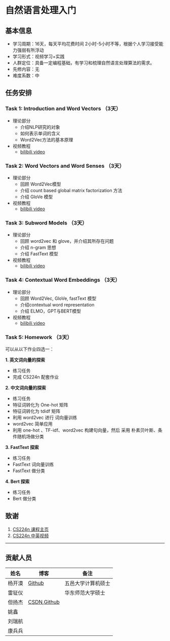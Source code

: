 ﻿


# 自然语言处理入门

## 基本信息

- 学习周期：16天，每天平均花费时间 2小时-5小时不等，根据个人学习接受能力强弱有所浮动
- 学习形式：视频学习+实践
- 人群定位：具备一定编程基础，有学习和梳理自然语言处理算法的需求。
- 先修内容：无
- 难度系数：中

## 任务安排

### Task 1: Introduction and Word Vectors （3天）

- 理论部分
    - 介绍NLP研究的对象
    - 如何表示单词的含义
    - Word2Vec方法的基本原理
- 视频教程
    - [bilibili video](https://www.bilibili.com/video/BV1s4411N7fC?p=1) 

  
### Task 2: Word Vectors and Word Senses （3天）
- 理论部分
    - 回顾 Word2Vec模型
    - 介绍 count based global matrix factorization 方法
    - 介绍 GloVe 模型
- 视频教程
    - [bilibili video](https://www.bilibili.com/video/BV1s4411N7fC?p=2)

  
### Task 3: Subword Models （3天）
- 理论部分
    - 回顾 word2vec 和 glove，并介绍其所存在问题
    - 介绍 n-gram 思想
    - 介绍 FastText 模型
- 视频教程
    - [bilibili video](https://www.bilibili.com/video/BV1s4411N7fC?p=12)

### Task 4: Contextual Word Embeddings  （3天）
- 理论部分
    - 回顾 Word2Vec, GloVe, fastText 模型
    - 介绍contextual word representation
    - 介绍 ELMO，GPT与BERT模型
- 视频教程
    - [bilibili video](https://www.bilibili.com/video/BV1s4411N7fC?p=13)


### Task 5: Homework （3天）

可以从以下作业四选一：

**1. 英文词向量的探索**
- 练习任务
- 完成 CS224n 配套作业

**2. 中文词向量的探索**
- 练习任务
- 特征词转化为 One-hot 矩阵
- 特征词转化为 tdidf 矩阵
- 利用 word2vec 进行 词向量训练
- word2vec 简单应用
- 利用 one-hot 、TF-idf、word2vec 构建句向量，然后 采用 朴素贝叶斯、条件随机场做分类

**3. FastText 探索**
- 练习任务
- FastText 词向量训练
- FastText 做分类

**4. Bert 探索**
- 练习任务
- Bert 做分类

## 致谢

1. [CS224n 课程主页](http://web.stanford.edu/class/cs224n/index.html)
2. [CS224n 中英视频](https://www.bilibili.com/video/BV1s4411N7fC)


---
## 贡献人员


姓名 | 博客|备注
---|---|---
杨开漠 | [Github](https://github.com/km1994)|五邑大学计算机硕士
雷钲仪 | |华东师范大学硕士
但扬杰 | [CSDN](https://me.csdn.net/jianghusanren3),[Github](https://github.com/jianghusanren007)|
姚鑫||
刘瑞航||
康兵兵||


